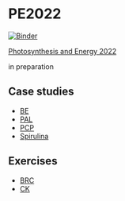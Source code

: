 # PE2022

[![Binder](https://static.mybinder.org/badge_logo.svg)](https://mybinder.org/v2/gh/ism200/PE2022/HEAD)

[Photosynthesis and Energy 2022](https://www.nat.vu.nl/~ivo/PE2022/)

in preparation

## Case studies

- [BE](./BE-case-study/)
- [PAL](./PAL-case-study/)
- [PCP](./PCP-case-study/)
- [Spirulina](./Spirulina-case-study/)

## Exercises

- [BRC](./BRC-case-study/)
- [CK](./CK-case-study/)
